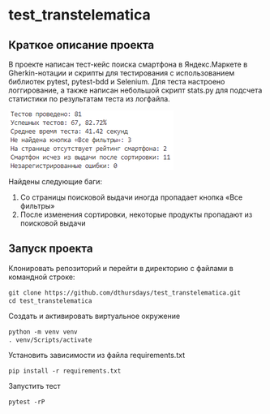 # test_transtelematica
## Краткое описание проекта
В проекте написан тест-кейс поиска смартфона в Яндекс.Маркете в Gherkin-нотации и 
скрипты для тестирования с использованием библиотек pytest, pytest-bdd и Selenium.
Для теста настроено логгирование, а также написан небольшой скрипт stats.py для подсчета 
статистики по результатам теста из логфайла.

<img align="center" src="/stats/v1_stats.png">

Найдены следующие баги:
1. Со страницы поисковой выдачи иногда пропадает кнопка «Все фильтры»
2. После изменения сортировки, некоторые продукты пропадают из поисковой выдачи
## Запуск проекта
Клонировать репозиторий и перейти в директорию с файлами в командной строке:
```
git clone https://github.com/dthursdays/test_transtelematica.git
cd test_transtelematica
```
Создать и активировать виртуальное окружение
```
python -m venv venv
. venv/Scripts/activate
```
Установить зависимости из файла requirements.txt
```
pip install -r requirements.txt
```
Запустить тест
```
pytest -rP
```
